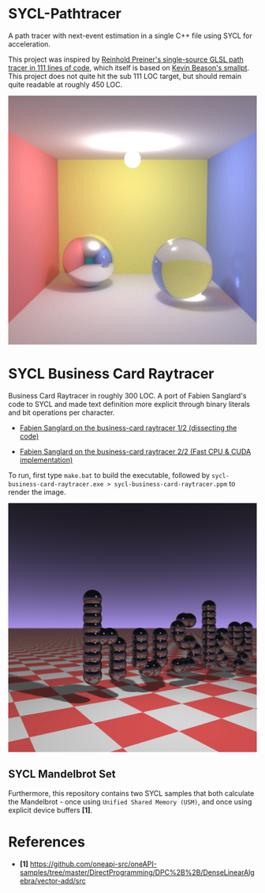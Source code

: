 # SYCL-Pathtracer

A path tracer with next-event estimation in a single C++ file using SYCL for acceleration. 

This project was inspired by [Reinhold Preiner's single-source GLSL path tracer in 111 lines of code](https://github.com/rpreiner/pocketpt), which itself is based on [Kevin Beason's smallpt](http://kevinbeason.com/smallpt). This project does not quite hit the sub 111 LOC target, but should remain quite readable at roughly 450 LOC.

<img src="512x512@8Kspp.png" width="512"/>

# SYCL Business Card Raytracer

Business Card Raytracer in roughly 300 LOC. 
A port of Fabien Sanglard's code to SYCL and made text definition more explicit through binary literals and bit operations per character.
    
- [Fabien Sanglard on the business-card raytracer 1/2 (dissecting the code)](https://fabiensanglard.net/rayTracing_back_of_business_card/)
    
-   [Fabien Sanglard on the business-card raytracer 2/2 (Fast CPU & CUDA implementation)](https://fabiensanglard.net/revisiting_the_businesscard_raytracer/index.html)

To run, first type `make.bat` to build the executable, followed by `sycl-business-card-raytracer.exe > sycl-business-card-raytracer.ppm` to render the image. 

<img src="sycl-business-card-raytracer.png" width="512"/>

## SYCL Mandelbrot Set
Furthermore, this repository contains two SYCL samples that both calculate the Mandelbrot - once using `Unified Shared Memory (USM)`, and once using explicit device buffers **[1]**. 

# References

* **[1]** https://github.com/oneapi-src/oneAPI-samples/tree/master/DirectProgramming/DPC%2B%2B/DenseLinearAlgebra/vector-add/src

